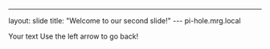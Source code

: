 ---
layout: slide
title: "Welcome to our second slide!"
--- pi-hole.mrg.local
 <link href="style/vendor/bootstrap/css/bootstrap.min.css" rel="stylesheet" type="text/css" />
Your text
Use the left arrow to go back!
